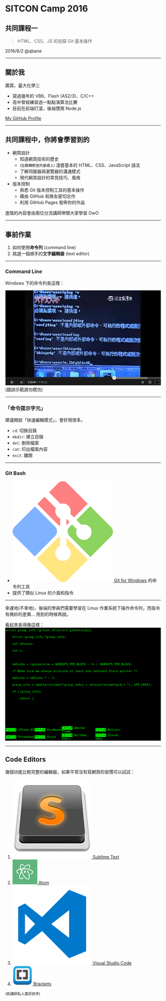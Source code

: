 # SITCON Camp 2016
## 共同課程一
> HTML、CSS、JS 的初探
> Git 基本操作

2016/8/2 @qbane

------

<!-- .slide: style="text-align: left;" -->
## 關於我

廣霖，臺大化學三

* 寫過幾年的 VB6、Flash (AS2/3)、C/C++
* 高中曾經練習過一點點演算法比賽
* 目前在前端打滾，後端慣用 Node.js

[My GitHub Profile](http://github.com/andy0130tw)

---

<!-- .slide: style="text-align: left;" -->
## 共同課程中，你將會學習到的

* 網頁設計
  * 知道網頁技術的歷史
  * <small>(在翻轉教室的基礎上) </small>淺嘗基本的 HTML、CSS、JavaScript 語法
  * 了解伺服器與瀏覽器的溝通模式
  * 現代網頁設計的常見技巧、風格
* 版本控制
  * 熟悉 Git 版本控制工具的基本操作
  * 藉由 GitHub 和隊友密切合作
  * 利用 GitHub Pages 發佈你的作品

進階的內容會由兩位分流講師帶領大家學習 OwO

------

## 事前作業

1. 如何使用**命令列** (command line)
2. 挑選一個順手的**文字編輯器** (text editor)

---

### Command Line

Windows 下的命令列長這樣：

![防火牆很難入侵](content/assets/ping-cmd.jpg)
(錯誤示範請勿模仿)

---

### 「命令提示字元」

建議開啟「快速編輯模式」，會好用很多。

* `cd`: 切換目錄
* `mkdir`: 建立目錄
* `del`: 刪除檔案
* `cat`: 印出檔案內容
* `exit`: 離開

---

<!-- .slide: class="sparse" -->
### Git Bash

* [![](content/assets/gwindows_logo.png) <!-- .element: width="60" --> Git for Windows](https://git-for-windows.github.io/) 的命令列工具
* 提供了類似 Linux 的介面和指令

---

幸運地(不幸地)，後端的學員們需要學習在 Linux 作業系統下操作命令列，而指令有微妙的差異... 用到的時候再說。

看起來長得像這樣：
![Hacker typer](content/assets/hacker-typer.png) <!-- .element: width="60%" -->

---

## Code Editors

幾個功能比較完整的編輯器，如果平常沒有寫網頁的習慣可以試試：

1. [![](content/assets/sublime-text.png)<!-- .element: width="80" --> Sublime Text](https://www.sublimetext.com/)
2. [![](content/assets/atom.png)<!-- .element: width="80" --> Atom](https://atom.io/)
3. [![](content/assets/vscode.png)<!-- .element: width="80" --> Visual Studio Code](http://code.visualstudio.com/)
4. [![](content/assets/brackets.png)<!-- .element: width="80" --> Brackets](http://brackets.io/)

<small>(依講師私人喜好排序)</small>
